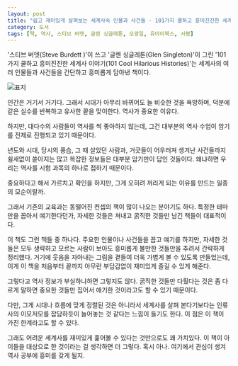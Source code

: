 ```yaml
---
layout: post
title: "쉽고 재미있게 살펴보는 세계사속 인물과 사건들 - 101가지 쿨하고 흥미진진한 세계사 이야기"
category: 도서
tags: [책, 역사, 스티브 버뎃, 글렌 싱글레톤, 오광일, 유아이북스, 서평]
---
```


'스티브 버뎃(Steve Burdett )'이 쓰고
'글렌 싱글레톤(Glen Singleton)'이 그린
'101가지 쿨하고 흥미진진한 세계사 이야기(101 Cool Hilarious Histories)'는
세계사의 여러 인물들과 사건들을 간단하고 흥미롭게 담아낸 책이다.

![표지](https://images2.imgbox.com/01/61/6xoxTuf2_o.jpg)

인간은 거기서 거기다.
그래서 시대가 아무리 바뀌어도 늘 비슷한 것을 욕망하며,
덕분에 같은 실수를 반복하고 유사한 끝을 맞이한다.
역사가 중요한 이유다.

하지만, 대다수의 사람들이 역사를 썩 좋아하지 않는데,
그건 대부분의 역사 수업이 암기를 전제로 진행되고 있기 때문이다.

년도와 시대, 당시의 풍습, 그 때 살았던 사람과, 거긋들이 어우러져 생겨난 사건들까지
쉴새없이 쏟아지는 많고 복잡한 정보들은 대부분 암기만이 답인 것들이다.
왜냐하면 우리는 역사를 시험 과목의 하나로 접하기 때문이다.

중요하다고 해서 가르치고 확인을 하지만,
그게 오히려 꺼리게 되는 이유를 만드는 일종의 모순이랄까.

그래서 기존의 교육과는 동떨어진 컨셉의 책이 많이 나오는 분야기도 하다.
특정한 테마만을 꼽아서 얘기한다던가,
자세한 것들은 쳐내고 굵직한 것들만 남긴 책들이 대표적이다.

이 책도 그런 책들 중 하나다.
주요한 인물이나 사건들을 꼽고 얘기를 하지만,
자세한 것들은 모두 생략하고
모르는 사람이 보아도 흥미롭게 볼만한 것들만을 추려서 간략하게 정리했다.
거기에 웃음을 자아내는 그림을 곁들여 더욱 가볍게 볼 수 있도록 만들었는데,
이게 이 책을 처음부터 끝까지 아무런 부담감없이 재미있게 즐길 수 있게 해준다.

그렇다고 역사 정보가 부실하냐하면 그렇지도 않다.
굵직한 것들만 다뤘다는 것은 좀 다르게 말하면 중요한 것들만 집어서 애기한 것이라고도 할 수 있기 때문이다.

다만, 그게 시대나 흐름에 맞게 정렬된 것은 아니라서
세계사를 살펴 본다기보다는 인류사의 이모저모를
잡담하듯이 늘어놓는 것 같다는 느낌이 들기도 한다.
이 점은 이 책이 가진 한계라고도 할 수 있다.

그래도 어려운 세계사를 재미있게 훑어볼 수 있다는 것만으로도 꽤 가치있다.
이 책이 아이들을 대상으로 한 것이라는 걸 생각하면 더 그렇다.
혹시 아나. 여기에서 관심이 생겨 역사 공부에 흥미를 갖게 될지.
